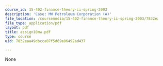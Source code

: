 ```yaml
---
course_id: 15-402-finance-theory-ii-spring-2003
description: 'Case: MW Petroleum Corporation (A)'
file_location: /coursemedia/15-402-finance-theory-ii-spring-2003/7832eaa49dbcca07f5d69e86492ad437_assign10mw.pdf
file_type: application/pdf
layout: pdf
title: assign10mw.pdf
type: course
uid: 7832eaa49dbcca07f5d69e86492ad437

---
```

None